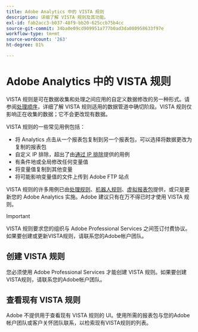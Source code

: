 ```yaml
---
title: Adobe Analytics 中的 VISTA 规则
description: 详细了解 VISTA 规则及其功能。
exl-id: fab2acc3-b037-48f9-bb20-625ccb75b4cc
source-git-commit: 34ba0e09cd909951a777b0ad3da080958633f97e
workflow-type: tm+mt
source-wordcount: '263'
ht-degree: 81%

---
```


# Adobe Analytics 中的 VISTA 规则

VISTA 规则是可在数据收集和处理之间应用的自定义数据修改的另一种形式。请参阅[处理顺序](processing-order.md)，详细了解 VISTA 规则适用的数据管道中确切阶段。VISTA 规则仅影响正在收集的数据；它不会更改现有数据。

VISTA 规则的一些常见用例包括：

* 将 Analytics 点击从一个报表包复制到另一个报表包，可以选择将数据更改为复制的报表包
* 自定义 IP 排除，超出了由[通过 IP 排除](/help/admin/admin/exclude-ip.md)提供的用例
* 有条件地或全局修改任何变量值
* 将变量值复制到其他变量
* 将可能影响变量值的文件上传到 Adobe FTP 站点

VISTA 规则的许多用例已由[处理规则](/help/admin/admin/c-manage-report-suites/c-edit-report-suites/general/c-processing-rules/processing-rules.md)、[机器人规则](/help/admin/admin/c-manage-report-suites/c-edit-report-suites/general/bot-removal/bot-rules.md)、[虚拟报表包](/help/components/vrs/vrs-about.md)提供，或只是更新您的 Adobe Analytics 实施。Adobe 建议只有在万不得已时才使用 VISTA 规则。

>[!IMPORTANT]
>
>VISTA 规则要求您的组织与 Adobe Professional Services 之间签订付费协议。如果要创建或更新VISTA规则，请联系您的Adobe帐户团队。

## 创建 VISTA 规则

您必须使用 Adobe Professional Services 才能创建 VISTA 规则。如果要创建VISTA规则，请联系您的Adobe帐户团队。

## 查看现有 VISTA 规则

Adobe 不提供用于查看现有 VISTA 规则的 UI。使用所需的报表包与您的Adobe帐户团队或客户关怀团队联系，以检索现有VISTA规则的列表。
